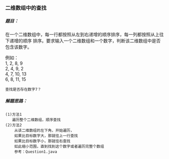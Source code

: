 ### 二维数组中的查找

##### 题目：
  <p>
    在一个二维数组中，每一行都按照从左到右递增的顺序排序，每一列都按照从上往下递增的顺序
    排序。要求输入一个二维数组和一个数字，判断该二维数组中是否包含该数字。</p>
    例如：<br/>
    1, 2, 8, 9<br/>
    2, 4, 9, 2<br/>
    4, 7, 10, 13<br/>
    6, 8, 11, 15<br/>

    查找是否存在数字7？



##### 解题思路：
    (1)方法1
       遍历整个二维数组，顺序查找
    (2)方法2
        从该二维数组的左下角，开始遍历，
        如果比目标数字大，那就往上一行查找
        如果比目标数字小，那就往右查找
        如此缩小范围，直到找到这个数字或者遍历完整个数组
        参考：Question1.java

